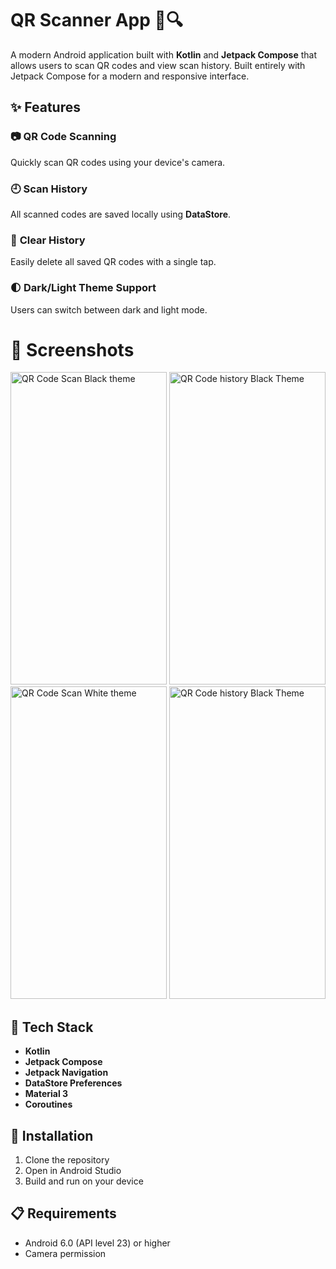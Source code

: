 # QR Scanner App 📱🔍

A modern Android application built with **Kotlin** and **Jetpack Compose** that allows users to scan QR codes and view scan history.
Built entirely with Jetpack Compose for a modern and responsive interface.


## ✨ Features

 ### 📷 **QR Code Scanning**
  Quickly scan QR codes using your device's camera.
### 🕘 **Scan History**
  All scanned codes are saved locally using **DataStore**.
### 🧹 **Clear History**
  Easily delete all saved QR codes with a single tap.
### 🌓 **Dark/Light Theme Support**
  Users can switch between dark and light mode. 

  # 📱 Screenshots
  <p float="left"> 
   <img src="https://github.com/user-attachments/assets/08819856-c664-421f-972c-3e7d7b54cf27" alt="QR Code Scan Black theme" width="250" height="500"/> 
   <img src="https://github.com/user-attachments/assets/c46d682d-508d-4e4c-98f8-83809c7d258f" alt="QR Code history Black Theme" width="250" height="500"/> 
   <br>
   <img src="https://github.com/user-attachments/assets/1a3c8c2b-eeff-470c-9c75-dc86fa886b5c" alt="QR Code Scan White theme" width="250" height="500"/>
   <img src="https://github.com/user-attachments/assets/df1a7e60-b0de-4dd0-8203-66648818f05b" alt="QR Code history Black Theme" width="250" height="500"/> 
  </p>

## 🧰 Tech Stack

- **Kotlin**
- **Jetpack Compose**
- **Jetpack Navigation**
- **DataStore Preferences**
- **Material 3**
- **Coroutines**

## 🚀 Installation
1. Clone the repository
2. Open in Android Studio
3. Build and run on your device

## 📋 Requirements
- Android 6.0 (API level 23) or higher
- Camera permission

